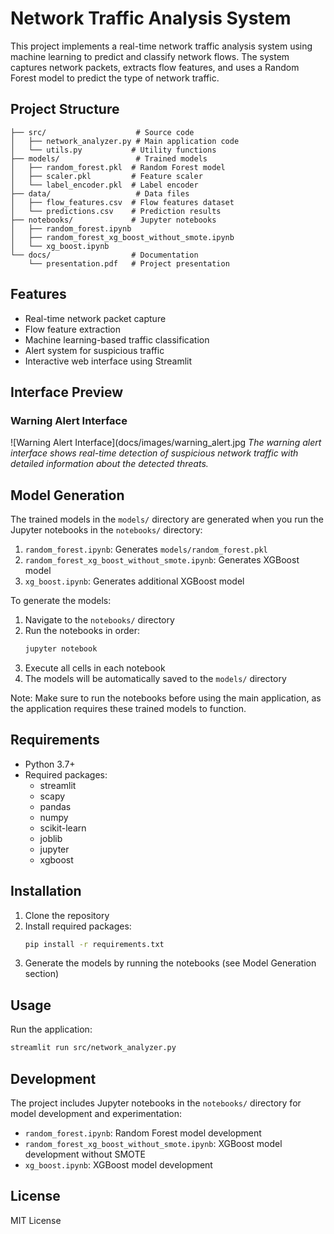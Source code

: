 # Network Traffic Analysis System

This project implements a real-time network traffic analysis system using machine learning to predict and classify network flows. The system captures network packets, extracts flow features, and uses a Random Forest model to predict the type of network traffic.

## Project Structure

```
├── src/                    # Source code
│   ├── network_analyzer.py # Main application code
│   └── utils.py           # Utility functions
├── models/                 # Trained models
│   ├── random_forest.pkl  # Random Forest model
│   ├── scaler.pkl         # Feature scaler
│   └── label_encoder.pkl  # Label encoder
├── data/                   # Data files
│   ├── flow_features.csv  # Flow features dataset
│   └── predictions.csv    # Prediction results
├── notebooks/             # Jupyter notebooks
│   ├── random_forest.ipynb
│   ├── random_forest_xg_boost_without_smote.ipynb
│   └── xg_boost.ipynb
└── docs/                  # Documentation
    └── presentation.pdf   # Project presentation
```

## Features

- Real-time network packet capture
- Flow feature extraction
- Machine learning-based traffic classification
- Alert system for suspicious traffic
- Interactive web interface using Streamlit

## Interface Preview

### Warning Alert Interface
![Warning Alert Interface](docs/images/warning_alert.jpg
*The warning alert interface shows real-time detection of suspicious network traffic with detailed information about the detected threats.*

## Model Generation

The trained models in the `models/` directory are generated when you run the Jupyter notebooks in the `notebooks/` directory:

1. `random_forest.ipynb`: Generates `models/random_forest.pkl`
2. `random_forest_xg_boost_without_smote.ipynb`: Generates XGBoost model
3. `xg_boost.ipynb`: Generates additional XGBoost model

To generate the models:
1. Navigate to the `notebooks/` directory
2. Run the notebooks in order:
   ```bash
   jupyter notebook
   ```
3. Execute all cells in each notebook
4. The models will be automatically saved to the `models/` directory

Note: Make sure to run the notebooks before using the main application, as the application requires these trained models to function.

## Requirements

- Python 3.7+
- Required packages:
  - streamlit
  - scapy
  - pandas
  - numpy
  - scikit-learn
  - joblib
  - jupyter
  - xgboost

## Installation

1. Clone the repository
2. Install required packages:
   ```bash
   pip install -r requirements.txt
   ```
3. Generate the models by running the notebooks (see Model Generation section)

## Usage

Run the application:
```bash
streamlit run src/network_analyzer.py
```

## Development

The project includes Jupyter notebooks in the `notebooks/` directory for model development and experimentation:
- `random_forest.ipynb`: Random Forest model development
- `random_forest_xg_boost_without_smote.ipynb`: XGBoost model development without SMOTE
- `xg_boost.ipynb`: XGBoost model development

## License

MIT License 
